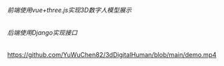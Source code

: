 ###### 前端使用vue+three.js实现3D数字人模型展示
###### 后端使用Django实现接口
https://github.com/YuWuChen82/3dDigitalHuman/blob/main/demo.mp4

